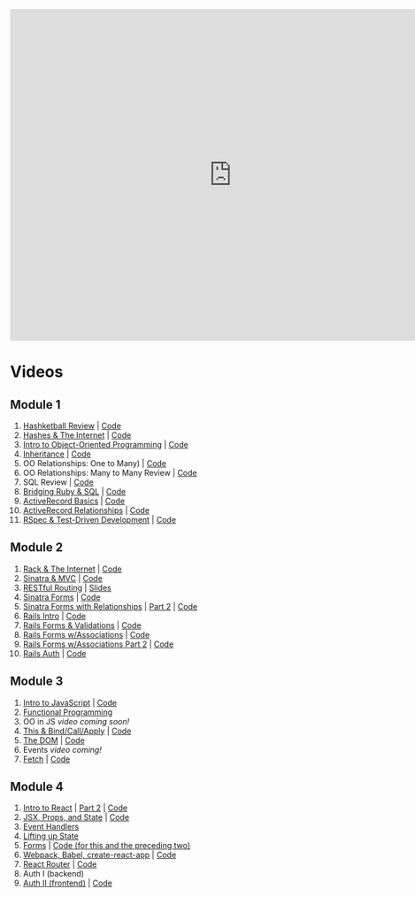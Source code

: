 <iframe src="https://calendar.google.com/calendar/embed?src=flatironschool.com_3p24q1q8u4cfabjjmjuj7qisf8%40group.calendar.google.com&ctz=America%2FNew_York" style="border: 0" width="800" height="600" frameborder="0" scrolling="no"></iframe>

# Videos

## Module 1

1. [Hashketball Review](https://youtu.be/9Z1lSnvoPEo) | [Code](https://github.com/learn-co-students/nyc-web-031218/tree/master/01-hashketball-review)
2. [Hashes & The Internet](https://youtu.be/qkhR_lZ9MAY) | [Code](https://github.com/learn-co-students/nyc-web-031218/tree/master/02-hashes-and-the-internet)
3. [Intro to Object-Oriented Programming](https://youtu.be/TGBECJY27UQ) | [Code](https://github.com/learn-co-students/nyc-web-031218/tree/master/03-intro-oo)
4. [Inheritance]() | [Code](https://github.com/learn-co-students/nyc-web-031218/tree/master/04-inheritance)
5. OO Relationships: One to Many) | [Code](https://github.com/learn-co-students/nyc-web-031218/tree/master/05-oo-relations-one-to-many)
6. OO Relationships: Many to Many Review | [Code](https://github.com/learn-co-students/nyc-web-031218/tree/master/06-relationships-again)
7. SQL Review | [Code](https://github.com/learn-co-students/nyc-web-031218/tree/master/07-sql-review)
8. [Bridging Ruby & SQL](https://youtu.be/NFNHafRShVM) | [Code](https://github.com/learn-co-students/nyc-web-031218/tree/master/08-bridging-ruby-and-sql)
9. [ActiveRecord Basics](https://www.youtube.com/edit?o=U&video_id=4w9VdMT07yM) | [Code](https://github.com/learn-co-students/nyc-web-031218/tree/master/09-active-record)
10. [ActiveRecord Relationships](https://www.youtube.com/watch?v=-aE_CiEMz6A&feature=youtu.be) | [Code](https://github.com/learn-co-students/nyc-web-031218/tree/master/10-active-record-relations)
11. [RSpec & Test-Driven Development](https://youtu.be/j71EprlCDqE) | [Code](https://github.com/learn-co-students/nyc-web-031218/tree/master/12-intro-tdd)

## Module 2
1. [Rack & The Internet](https://youtu.be/RnXyT4rlnmk) | [Code](https://github.com/learn-co-students/nyc-web-031218/tree/master/13-rack-internet-intro)
2. [Sinatra & MVC](https://youtu.be/BhmwEJKVUfc) | [Code](https://github.com/learn-co-students/nyc-web-031218/tree/master/14-sinatra-mvc/watchstore)
3. [RESTful Routing](https://youtu.be/WjMqRhIfOko) | [Slides](https://docs.google.com/presentation/d/1OsGJpJrUETXaKXL1_J8Ch3yQx5IpbbLp1Oj66fs37Vk/edit?usp=sharing)
4. [Sinatra Forms](https://youtu.be/UZhXMrv_QPA) | [Code](https://github.com/learn-co-students/nyc-web-031218/tree/master/15-sinatra-forms/badreads)
5. [Sinatra Forms with Relationships](https://youtu.be/qpHM-ST6BiI) | [Part 2](https://youtu.be/PXt-EIVSZF4) | [Code](https://github.com/learn-co-students/nyc-web-031218/tree/master/16-sinatra-relationships/badreads)
6. [Rails Intro](https://youtu.be/wO2nNOiFGDs) | [Code](https://github.com/learn-co-students/nyc-web-031218/tree/master/17-rails/bagel_shop)
7. [Rails Forms & Validations](https://www.youtube.com/watch?v=2WU5Gm4BDD0) | [Code](https://github.com/learn-co-students/nyc-web-031218/tree/master/18-rails-forms-validations/smoothieshop)
8. [Rails Forms w/Associations](https://www.youtube.com/watch?v=68HP6d2P3y0) | [Code](https://github.com/learn-co-students/nyc-web-031218/tree/master/19-rails-associations/travel_app)
9. [Rails Forms w/Associations Part 2](https://www.youtube.com/watch?v=Ai2rG4GfxY8) | [Code](https://github.com/learn-co-students/nyc-web-031218/tree/master/20-rails-associations-2/travel_app)
10. [Rails Auth](https://youtu.be/FswONDodIJ4) | [Code](https://github.com/learn-co-students/nyc-web-031218/tree/master/21-rails-auth/authapp)

## Module 3
1. [Intro to JavaScript](https://youtu.be/EfxER9ar4hk) | [Code](https://github.com/learn-co-students/nyc-web-031218/tree/master/22-intro-js)
2. [Functional Programming](http://youtu.be/7G5LOToBUP4)
3. OO in JS  _video coming soon!_
4. [This & Bind/Call/Apply](https://youtu.be/vqCMW6JEHPg) | [Code](https://github.com/learn-co-students/nyc-web-031218/tree/master/23-this)
5. [The DOM](https://youtu.be/HdIsiQOJDmM) | [Code](https://github.com/learn-co-students/nyc-web-031218/tree/master/24-dom)
6. Events _video coming!_
7. [Fetch](https://youtu.be/CRYHyIbpy-w) | [Code](https://github.com/learn-co-students/nyc-web-031218/tree/master/25-fetch)

## Module 4
1. [Intro to React](https://youtu.be/yxqPeBNcxi8) | [Part 2](https://youtu.be/7HRZDbKTGy4) | [Code](https://github.com/learn-co-students/nyc-web-031218/tree/master/29-intro-to-react)
2. [JSX, Props, and State](https://youtu.be/mOpRlXEPAks) | [Code](https://github.com/learn-co-students/nyc-web-031218/tree/master/30-jsx-props-and-state)
3. [Event Handlers](https://www.youtube.com/watch?v=pyGYtLVoUt8)
4. [Lifting up State](https://www.youtube.com/watch?v=9syUXhc8_BQ)
5. [Forms](https://www.youtube.com/watch?v=tuc4YP2rC6A) | [Code (for this and the preceding two)](https://github.com/learn-co-students/nyc-web-031218/tree/master/32-react-lightswitch)
6. [Webpack, Babel, create-react-app](https://youtu.be/NI0ndDsr9hY) | [Code](https://github.com/learn-co-students/nyc-web-031218/tree/master/34-webpack-babel-create-react-app)
7. [React Router](https://www.youtube.com/watch?v=zXqL1ULz1xg) | [Code](https://github.com/learn-co-students/nyc-web-031218/tree/master/35-spice-force-five)
8. Auth I (backend)
9. [Auth II (frontend)](https://youtu.be/VPdKRIUzE5Y) | [Code](https://github.com/learn-co-students/nyc-web-031218/tree/master/37-auth-frontend/auth)
